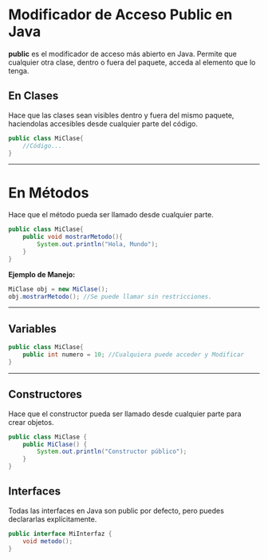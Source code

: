 # Modificador de Acceso Public en Java

**public** es el modificador de acceso más abierto en Java. Permite
que cualquier otra clase, dentro o fuera del paquete, acceda al elemento que lo tenga.

## En Clases
Hace que las clases sean visibles dentro y fuera del mismo paquete, haciendolas
accesibles desde cualquier parte del código.

```java
public class MiClase{
    //Código...
}
```

---

# En Métodos
Hace que el método pueda ser llamado desde cualquier parte.

```java
public class MiClase{
    public void mostrarMetodo(){
        System.out.println("Hola, Mundo");
    }
}
```

**Ejemplo de Manejo:**
```java
MiClase obj = new MiClase();
obj.mostrarMetodo(); //Se puede llamar sin restricciones.
```

---

## Variables

```java
public class MiClase{
    public int numero = 10; //Cualquiera puede acceder y Modificar
}
```

---

## Constructores
Hace que el constructor pueda ser llamado desde cualquier
parte para crear objetos.

```java
public class MiClase {
    public MiClase() { 
        System.out.println("Constructor público");
    }
}
```

## Interfaces
Todas las interfaces en Java son public por defecto, pero
puedes declararlas explícitamente.

```java
public interface MiInterfaz {
    void metodo();
}
```